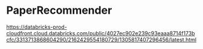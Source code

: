 # PaperRecommender
https://databricks-prod-cloudfront.cloud.databricks.com/public/4027ec902e239c93eaaa8714f173bcfc/3313713868604290/2162429554180729/1305817407296456/latest.html
